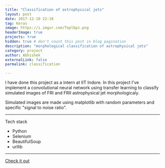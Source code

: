 ```yaml
---
title: "Classification of astrophysical jets"
layout: post
date: 2017-12-10 22:10
tag: Keras
image: https://i.imgur.com/Teplbpz.png
headerImage: true
projects: true
hidden: true # don't count this post in blog pagination
description: "morphological classification of astrophysical jets"
category: project
author: Abhishek
externalLink: false
parmalink: classification

---
```


I have done this project as a intern at IIT Indore. In this project I've implement a convolutional neural network using transfer learning to classify simulated images of FRI and FRII astrophysical jet morphologicaly. 

Simulated images are made using matplotlib with random parameters and specific "signal to noise ratio".

---
Tech stack 
- Python
- Selenium
- BeautifulSoup
- urllib

---

[Check it out](https://github.com/AbhiRepository/hibicut) 
